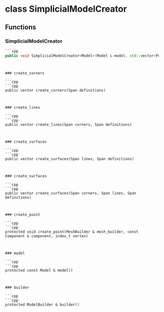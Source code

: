 # class SimplicialModelCreator


## Functions

### SimplicialModelCreator

```cpp
```cpp
public void SimplicialModelCreator<Model>(Model & model, std::vector<Point<dimension> > unique_points)
```
```


### create_corners

```cpp
```cpp
public vector create_corners(Span definitions)
```
```


### create_lines

```cpp
```cpp
public vector create_lines(Span corners, Span definitions)
```
```


### create_surfaces

```cpp
```cpp
public vector create_surfaces(Span lines, Span definitions)
```
```


### create_surfaces

```cpp
```cpp
public vector create_surfaces(Span corners, Span lines, Span definitions)
```
```


### create_point

```cpp
```cpp
protected void create_point(MeshBuilder & mesh_builder, const Component & component, index_t vertex)
```
```


### model

```cpp
```cpp
protected const Model & model()
```
```


### builder

```cpp
```cpp
protected ModelBuilder & builder()
```
```




